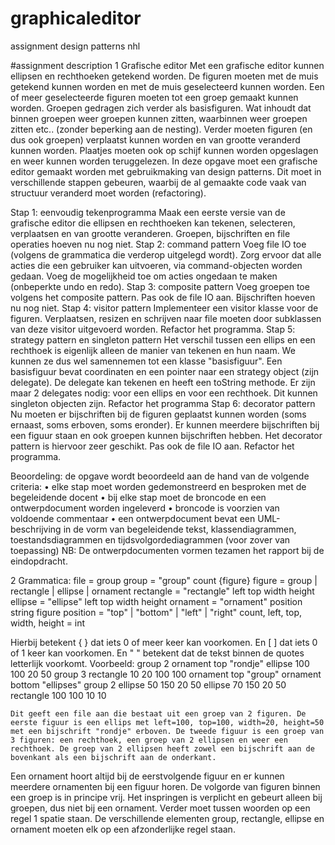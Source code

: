 # graphicaleditor
assignment design patterns nhl

#assignment description
1 Grafische editor 
Met een grafische editor kunnen ellipsen en rechthoeken getekend worden. De figuren moeten met de muis getekend kunnen worden en met de muis geselecteerd kunnen worden. Een of meer geselecteerde figuren moeten tot een groep gemaakt kunnen worden. Groepen gedragen zich verder als basisfiguren. Wat inhoudt dat binnen groepen weer groepen kunnen zitten, waarbinnen weer groepen zitten etc.. (zonder beperking aan de nesting). Verder moeten figuren (en dus ook groepen) verplaatst kunnen worden en van grootte veranderd kunnen worden. Plaatjes moeten ook op schijf kunnen worden opgeslagen en weer kunnen worden teruggelezen. In deze opgave moet een grafische editor gemaakt worden met gebruikmaking van design patterns. Dit moet in verschillende stappen gebeuren, waarbij de al gemaakte code vaak van structuur veranderd moet worden (refactoring). 

Stap 1: eenvoudig tekenprogramma Maak een eerste versie van de grafische editor die ellipsen en rechthoeken kan tekenen, selecteren, verplaatsen en van grootte veranderen. Groepen, bijschriften en file operaties hoeven nu nog niet. 
Stap 2: command pattern Voeg file IO toe (volgens de grammatica die verderop uitgelegd wordt). Zorg ervoor dat alle acties die een gebruiker kan uitvoeren, via command-objecten worden gedaan. Voeg de mogelijkheid toe om acties ongedaan te maken (onbeperkte undo en redo). 
Stap 3: composite pattern Voeg groepen toe volgens het composite pattern. Pas ook de file IO aan. Bijschriften hoeven nu nog niet. 
Stap 4: visitor pattern Implementeer een visitor klasse voor de figuren. Verplaatsen, resizen en schrijven naar file moeten door subklassen van deze visitor uitgevoerd worden. Refactor het programma.
Stap 5: strategy pattern en singleton pattern Het verschil tussen een ellips en een rechthoek is eigenlijk alleen de manier van tekenen en hun naam. We kunnen ze dus wel samennemen tot een klasse "basisfiguur". Een basisfiguur bevat coordinaten en een pointer naar een strategy object (zijn delegate). De delegate kan tekenen en heeft een toString methode. Er zijn maar 2 delegates nodig: voor een ellips en voor een rechthoek. Dit kunnen singleton objecten zijn. Refactor het programma 
Stap 6: decorator pattern Nu moeten er bijschriften bij de figuren geplaatst kunnen worden (soms ernaast, soms erboven, soms eronder). Er kunnen meerdere bijschriften bij een figuur staan en ook groepen kunnen bijschriften hebben. Het decorator pattern is hiervoor zeer geschikt. Pas ook de file IO aan. Refactor het programma. 

Beoordeling: de opgave wordt beoordeeld aan de hand van de volgende criteria: 
• elke stap moet worden gedemonstreerd en besproken met de begeleidende docent 
• bij elke stap moet de broncode en een ontwerpdocument worden ingeleverd 
• broncode is voorzien van voldoende commentaar 
• een ontwerpdocument bevat een UML-beschrijving in de vorm van begeleidende tekst, klassendiagrammen, toestandsdiagrammen en tijdsvolgordediagrammen (voor zover van toepassing) NB: De ontwerpdocumenten vormen tezamen het rapport bij de eindopdracht. 

2 Grammatica: 
file = group 
group = "group" count {figure} 
figure = group | rectangle | ellipse | ornament 
rectangle = "rectangle" left top width height 
ellipse = "ellipse" left top width height 
ornament = "ornament" position string figure 
position = "top" | "bottom" | "left" | "right" count, left, top, width, height = int 

Hierbij betekent { } dat iets 0 of meer keer kan voorkomen. En [ ] dat iets 0 of 1 keer kan voorkomen. En " " betekent dat de tekst binnen de quotes letterlijk voorkomt. 
Voorbeeld: 
group 2 
	ornament top "rondje" 
	ellipse 100 100 20 50 
	group 3 
		rectangle 10 20 100 100 
		ornament top "group" 
		ornament bottom "ellipses" 
		group 2 
			ellipse 50 150 20 50 
			ellipse 70 150 20 50 
		rectangle 100 100 10 10 
			
	Dit geeft een file aan die bestaat uit een groep van 2 figuren. De eerste figuur is een ellips met left=100, top=100, width=20, height=50 met een bijschrift "rondje" erboven. De tweede figuur is een groep van 3 figuren: een rechthoek, een groep van 2 ellipsen en weer een rechthoek. De groep van 2 ellipsen heeft zowel een bijschrift aan de bovenkant als een bijschrift aan de onderkant. 

Een ornament hoort altijd bij de eerstvolgende figuur en er kunnen meerdere ornamenten bij een figuur horen. 
De volgorde van figuren binnen een groep is in principe vrij. 
Het inspringen is verplicht en gebeurt alleen bij groepen, dus niet bij een ornament. 
Verder moet tussen woorden op een regel 1 spatie staan. 
De verschillende elementen group, rectangle, ellipse en ornament moeten elk op een afzonderlijke regel staan. 
